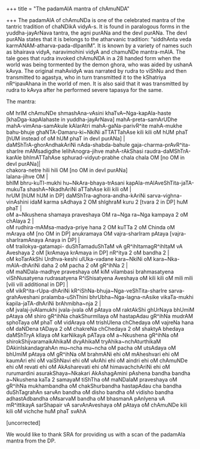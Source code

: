 +++
title = "The padamAlA mantra of chAmuNDA"

+++
The padamAlA of chAmuNDa is one of the celebrated mantra of the tantric
tradition of chaNDikA vidyA-s. It is found in paralogous forms in the
yuddha-jayArNava tantra, the agni purANa and the devI purANa. The devI
purANa states that it is belongs to the atharvanic tradition: “siddhAnta
veda karmANAM-atharva-pada-dIpanIM”. It is known by a variety of names
such as bhairava vidyA, naravimohini vidyA and chamuNDe mantra-mAlA. The
tale goes that rudra invoked chAmuNDA in a 28 handed form when the world
was being tormented by the demon ghora, who was aided by ushanA kAvya.
The original mahAvidyA was narrated by rudra to viShNu and then
transmitted to agastya, who in turn transmitted it to the kShatriya
nR^ipavAhana in the world of men. It is also said that it was
transmitted by rudra to kAvya after he performed severe tapasya for the
same.

The mantra:

oM hrIM chAmuNDe shmashAna-vAsini khaTvA\~Nga-kapAla-haste
\[khaDga-kapAlahaste in yuddha-jayArNava\] mahA-preta-samArUDhe
mahA-vimAna-samAkule kAlarAtri mahA-gaNa-parivR^ite mahA-mukhe
bahu-bhuje ghaNTA-Damaru-ki\~NkiNi aTTATTahAse kili kili oM hUM phaT
\[hUM instead of oM hUM phaT in devI purANa\] |  
daMShTrA-ghorAndhakAriNi nAda-shabda-bahule
gaja-charma-prAvR^ita-sharIre mAMsadigdhe lelihAnogra-jihve
mahA-rAkShasi raudra-daMShTrA-karAle bhImATTahAse sphurad-vidyut-prabhe
chala chala OM \[no OM in devI purANa\]|  
chakora-netre hili hili OM \[no OM in devI purANa\]  
lalana-jihve OM |  
bhIM bhru-kuTI-mukhi hu\~NkAra-bhaya-trAsani
kapAla-mAlAveShTita-jaTA-mukuTa shashA\~NkadhAriNi aTTahAse kili kili oM
|  
hrUM \[hUM hUM in DP\] daMShTra-aghora-andha-kAriNi
sarva-vighna-vinAshini idaM karma sAdhaya 2 OM shIghraM kuru 2 \[tvara 2
in DP\] huM phaT |  
oM a\~Nkushena shamaya praveshaya OM ra\~Nga ra\~Nga kampaya 2 oM
chAlaya 2 |  
oM rudhira-mAMsa-madya-priye hana 2 OM kuTTa 2 oM Chinda oM mAraya oM
\[no OM in DP\] anukramaya OM vajra-sharIram pAtaya
\[vajra-sharIramAnaya Anaya in DP\] |  
oM trailokya-gatamapi- duShTamaduShTaM vA gR^ihItamagR^ihItaM vA
Aveshaya 2 oM \[krAmaya krAmaya in DP\] nR^itya 2 oM bandha 2 |  
oM koTarAkShi Urdhva-keshi ulUka-vadane kara\~NkiNi oM
kara\~Nka-mAlA-dhAriNi daha 2 oM pacha 2 oM gR^ihNa 2 |  
oM maNDala-madhye praveshaya oM kiM vilambasi brahmasatyena
viShNusatyena rudrasatyena R^iShisatyena Aveshaya oM kili kili oM mili
mili \[vili vili additional in DP\] |  
oM vikR^ita-rUpa-dhAriNi kR^iShNa-bhuja\~Nga-veShTita-sharIre
sarva-grahAveshani pralamba-uShThini bhrUbha\~Nga-lagna-nAsike
vikaTa-mukhi kapila-jaTA-dhAriNi brAhmibha\~nja 2 |  
oM jvalaj-jvAlamukhi jvala-jvala oM pAtaya oM raktAkShi ghUrNaya bhUmiM
pAtaya oM shiro gR^ihNa chakShurmIlaya oM hastapAdau gR^ihNa mudrAM
sphoTaya oM phaT oM vidAraya oM trishUlena chChedaya oM vajreNa hana oM
daNDena tADaya 2 oM chakreNa chChedaya 2 oM shaktyA bhedaya daMShTryA
kIlaya oM karNikayA pATaya oM a\~Nkushena gR^ihNa oM
shirokShijvaramaikAhikaM dvyAhikaM tryAhika\~nchAturthikaM
DAkinIskandagrahAn mu\~ncha mu\~ncha oM pacha oM utsAdaya oM bhUmiM
pAtaya oM gR^ihNa oM brahmANi ehi oM mAheshvari ehi oM kaumAri ehi oM
vaiShNavi ehi oM vArAhi ehi oM aindri ehi oM chAmuNDe ehi oM revati ehi
oM AkAsharevati ehi oM himavachchAriNi ehi oM rurumardini
asurakShaya\~Nkakari AkAshagAmini pAshena bandha bandha a\~Nkushena kaTa
2 samayaM tiShTha oM maNDalaM praveshaya oM gR^ihNa mukhambandha oM
chakShurbandha hastapAdau cha bandha duShTagrahAn sarvAn bandha oM disho
bandha oM vidisho bandha adhastAdbandha oMsarvaM bandha oM bhasmanA
pAnIyena vA mR^ittikayA sarShapair vA sarvAnAveshaya oM pAtaya oM
chAmuNDe kili kili oM vichche huM phaT svAhA

\[uncorrected\]

We would like to thank SRA for providing us with a scan of the padamAla
mantra from the DP.
